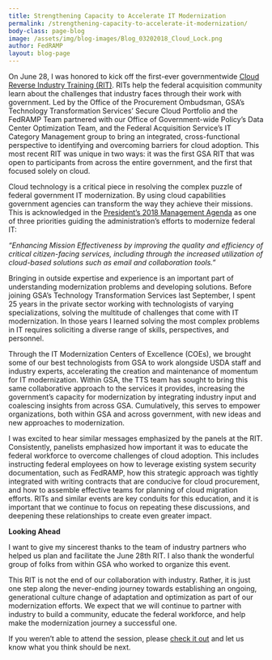 ```yaml
---
title: Strengthening Capacity to Accelerate IT Modernization
permalink: /strengthening-capacity-to-accelerate-it-modernization/
body-class: page-blog
image: /assets/img/blog-images/Blog_03202018_Cloud_Lock.png
author: FedRAMP
layout: blog-page
---
```

On June 28, I was honored to kick off the first-ever governmentwide <a href="https://www.youtube.com/watch?v=1n7MU_XoWHE">Cloud Reverse Industry Training (RIT)</a>. RITs help the federal acquisition community learn about the challenges that industry faces through their work with government. Led by the Office of the Procurement Ombudsman, GSA’s Technology Transformation Services’ Secure Cloud Portfolio and the FedRAMP Team partnered with our Office of Government-wide Policy’s Data Center Optimization Team, and the Federal Acquisition Service’s IT Category Management group to bring an integrated, cross-functional perspective to identifying and overcoming barriers for cloud adoption. This most recent RIT was unique in two ways: it was the first GSA RIT that was open to participants from across the entire government, and the first that focused solely on cloud. 

Cloud technology is a critical piece in resolving the complex puzzle of federal government IT modernization. By using cloud capabilities government agencies can transform the way they achieve their missions. This is acknowledged in the <a href="https://www.whitehouse.gov/wp-content/uploads/2018/04/ThePresidentsManagementAgenda.pdf">President’s 2018 Management Agenda</a>  as one of three priorities guiding the administration’s efforts to modernize federal IT: 

*“Enhancing Mission Effectiveness by improving the quality and efficiency of critical citizen-facing services, including through the increased utilization of cloud-based solutions such as email and collaboration tools.”*

Bringing in outside expertise and experience is an important part of understanding modernization problems and developing solutions. Before joining GSA’s Technology Transformation Services last September, I spent 25 years in the private sector working with technologists of varying specializations, solving the multitude of challenges that come with IT modernization. In those years I learned solving the most complex problems in IT requires soliciting a diverse range of skills, perspectives, and personnel.
   
Through the IT Modernization Centers of Excellence (COEs), we brought some of our best technologists from GSA to work alongside USDA staff and industry experts, accelerating the creation and maintenance of momentum for IT modernization. Within GSA, the TTS team has sought to bring this same collaborative approach to the services it provides, increasing the government’s capacity for modernization by integrating industry input and coalescing insights from across GSA. Cumulatively, this serves to empower organizations, both within GSA and across government, with new ideas and new approaches to modernization. 

I was excited to hear similar messages emphasized by the panels at the RIT. Consistently, panelists emphasized how important it was to educate the federal workforce to overcome challenges of cloud adoption. This includes instructing federal employees on how to leverage existing system security documentation, such as FedRAMP, how this strategic approach was tightly integrated with writing contracts that are conducive for cloud procurement, and how to assemble effective teams for planning of cloud migration efforts. RITs and similar events are key conduits for this education, and it is important that we continue to focus on repeating these discussions, and deepening these relationships to create even greater impact. 

**Looking Ahead**

I want to give my sincerest thanks to the team of industry partners who helped us plan and facilitate the June 28th RIT. I also thank the wonderful group of folks from within GSA who worked to organize this event. 

This RIT is not the end of our collaboration with industry. Rather, it is just one step along the never-ending journey towards establishing an ongoing, generational culture change of adaptation and optimization as part of our modernization efforts. We expect that we will continue to partner with industry to build a community, educate the federal workforce, and help make the modernization journey a successful one.

If you weren’t able to attend the session, please <a href="https://www.youtube.com/watch?v=1n7MU_XoWHE">check it out</a>  and let us know what you think should be next. 
